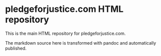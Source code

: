 # pledgeforjustice.com HTML repository

This is the main HTML repository for pledgeforjustice.com.

The markdown source here is transformed with pandoc and automatically
published.

